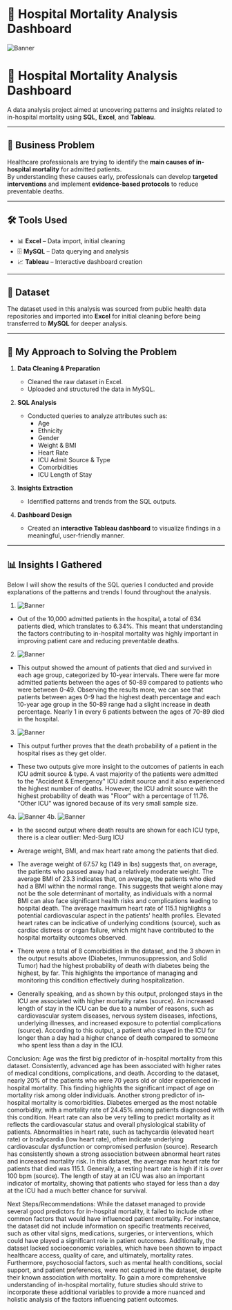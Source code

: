 # 🏥 Hospital Mortality Analysis Dashboard

![Banner](https://raw.githubusercontent.com/Prachibansal11/Hospital-Mortality-Prediction-Using-SQL/e7d1e0072ae3ea8a6814d481058771e2360f5129/Hospital%20Mortality%20Dashboard%20(Tableau).png)

# 🏥 Hospital Mortality Analysis Dashboard

A data analysis project aimed at uncovering patterns and insights related to in-hospital mortality using **SQL**, **Excel**, and **Tableau**.

---

## 📌 Business Problem

Healthcare professionals are trying to identify the **main causes of in-hospital mortality** for admitted patients.  
By understanding these causes early, professionals can develop **targeted interventions** and implement **evidence-based protocols** to reduce preventable deaths.

---

## 🛠️ Tools Used

- 📊 **Excel** – Data import, initial cleaning
- 🗄️ **MySQL** – Data querying and analysis
- 📈 **Tableau** – Interactive dashboard creation

---

## 📂 Dataset

The dataset used in this analysis was sourced from public health data repositories and imported into **Excel** for initial cleaning before being transferred to **MySQL** for deeper analysis.

---

## 🚀 My Approach to Solving the Problem

1. **Data Cleaning & Preparation**
   - Cleaned the raw dataset in Excel.
   - Uploaded and structured the data in MySQL.
  
2. **SQL Analysis**
   - Conducted queries to analyze attributes such as:
     - Age
     - Ethnicity
     - Gender
     - Weight & BMI
     - Heart Rate
     - ICU Admit Source & Type
     - Comorbidities
     - ICU Length of Stay

3. **Insights Extraction**
   - Identified patterns and trends from the SQL outputs.
  
4. **Dashboard Design**
   - Created an **interactive Tableau dashboard** to visualize findings in a meaningful, user-friendly manner.

---


## 📊 Insights I Gathered
 Below I will show the results of the SQL queries I conducted and provide explanations of the patterns and trends I found throughout the analysis.

1. ![Banner](https://raw.githubusercontent.com/Prachibansal11/Hospital-Mortality-Prediction-Using-SQL/a9c57d60cacc29e43caa9ca0063ea065cc589bc2/1h.png)
- Out of the 10,000 admitted patients in the hospital, a total of 634 patients died, which translates to 6.34%. This meant that understanding the factors contributing to in-hospital mortality was highly important in improving patient care and reducing preventable deaths.

2. ![Banner](https://raw.githubusercontent.com/Prachibansal11/Hospital-Mortality-Prediction-Using-SQL/b866eab26bbc1a753d834d6a53d5835c098fdfda/2h.png)
- This output showed the amount of patients that died and survived in each age group, categorized by 10-year intervals. There were far more admitted patients between the ages of 50-89 compared to patients who were between 0-49. Observing the results more, we can see that patients between ages 0-9 had the highest death percentage and each 10-year age group in the 50-89 range had a slight increase in death percentage. Nearly 1 in every 6 patients between the ages of 70-89 died in the hospital.

3. ![Banner](https://raw.githubusercontent.com/Prachibansal11/Hospital-Mortality-Prediction-Using-SQL/e3d30c44422dd693b8c02dbe4388533a5681d04c/3h.png)
- This output further proves that the death probability of a patient in the hospital rises as they get older.

- These two outputs give more insight to the outcomes of patients in each ICU admit source & type. A vast majority of the patients were admitted to the "Accident & Emergency" ICU admit source and it also experienced the highest number of deaths. However, the ICU admit source with the highest probability of death was "Floor" with a percentage of 11.76. "Other ICU" was ignored because of its very small sample size.

4a. ![Banner](https://raw.githubusercontent.com/Prachibansal11/Hospital-Mortality-Prediction-Using-SQL/57d2ab999dacd03c320c715a3de857585ad25c67/4h1.png)
4b. ![Banner](https://raw.githubusercontent.com/Prachibansal11/Hospital-Mortality-Prediction-Using-SQL/c53b5117c6ac14b8ed13588ab5135583be87b37c/4h2.png)
- In the second output where death results are shown for each ICU type, there is a clear outlier: Med-Surg ICU

- Average weight, BMI, and max heart rate among the patients that died.

- The average weight of 67.57 kg (149 in lbs) suggests that, on average, the patients who passed away had a relatively moderate weight. The average BMI of 23.3 indicates that, on average, the patients who died had a BMI within the normal range. This suggests that weight alone may not be the sole determinant of mortality, as individuals with a normal BMI can also face significant health risks and complications leading to hospital death. The average maximum heart rate of 115.1 highlights a potential cardiovascular aspect in the patients' health profiles. Elevated heart rates can be indicative of underlying conditions (source), such as cardiac distress or organ failure, which might have contributed to the hospital mortality outcomes observed.

- There were a total of 8 comorbidities in the dataset, and the 3 shown in the output results above (Diabetes, Immunosuppression, and Solid Tumor) had the highest probability of death with diabetes being the highest, by far. This highlights the importance of managing and monitoring this condition effectively during hospitalization.

- Generally speaking, and as shown by this output, prolonged stays in the ICU are associated with higher mortality rates (source). An increased length of stay in the ICU can be due to a number of reasons, such as cardiovascular system diseases, nervous system diseases, infections, underlying illnesses, and increased exposure to potential complications (source). According to this output, a patient who stayed in the ICU for longer than a day had a higher chance of death compared to someone who spent less than a day in the ICU.

Conclusion: Age was the first big predictor of in-hospital mortality from this dataset. Consistently, advanced age has been associated with higher rates of medical conditions, complications, and death. According to the dataset, nearly 20% of the patients who were 70 years old or older experienced in-hospital mortality. This finding highlights the significant impact of age on mortality risk among older individuals. Another strong predictor of in-hospital mortality is comorbidities. Diabetes emerged as the most notable comorbidity, with a mortality rate of 24.45% among patients diagnosed with this condition. Heart rate can also be very telling to predict mortality as it reflects the cardiovascular status and overall physiological stability of patients. Abnormalities in heart rate, such as tachycardia (elevated heart rate) or bradycardia (low heart rate), often indicate underlying cardiovascular dysfunction or compromised perfusion (source). Research has consistently shown a strong association between abnormal heart rates and increased mortality risk. In this dataset, the average max heart rate for patients that died was 115.1. Generally, a resting heart rate is high if it is over 100 bpm (source). The length of stay at an ICU was also an important indicator of mortality, showing that patients who stayed for less than a day at the ICU had a much better chance for survival.

Next Steps/Recommendations: While the dataset managed to provide several good predictors for in-hospital mortality, it failed to include other common factors that would have influenced patient mortality. For instance, the dataset did not include information on specific treatments received, such as other vital signs, medications, surgeries, or interventions, which could have played a significant role in patient outcomes. Additionally, the dataset lacked socioeconomic variables, which have been shown to impact healthcare access, quality of care, and ultimately, mortality rates. Furthermore, psychosocial factors, such as mental health conditions, social support, and patient preferences, were not captured in the dataset, despite their known association with mortality. To gain a more comprehensive understanding of in-hospital mortality, future studies should strive to incorporate these additional variables to provide a more nuanced and holistic analysis of the factors influencing patient outcomes.


